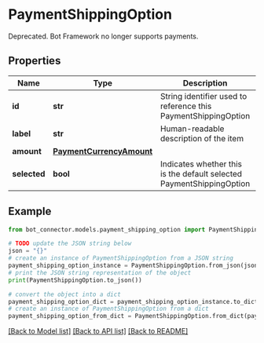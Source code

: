 # PaymentShippingOption

Deprecated. Bot Framework no longer supports payments.

## Properties

Name | Type | Description | Notes
------------ | ------------- | ------------- | -------------
**id** | **str** | String identifier used to reference this PaymentShippingOption | [optional] 
**label** | **str** | Human-readable description of the item | [optional] 
**amount** | [**PaymentCurrencyAmount**](PaymentCurrencyAmount.md) |  | [optional] 
**selected** | **bool** | Indicates whether this is the default selected PaymentShippingOption | [optional] 

## Example

```python
from bot_connector.models.payment_shipping_option import PaymentShippingOption

# TODO update the JSON string below
json = "{}"
# create an instance of PaymentShippingOption from a JSON string
payment_shipping_option_instance = PaymentShippingOption.from_json(json)
# print the JSON string representation of the object
print(PaymentShippingOption.to_json())

# convert the object into a dict
payment_shipping_option_dict = payment_shipping_option_instance.to_dict()
# create an instance of PaymentShippingOption from a dict
payment_shipping_option_from_dict = PaymentShippingOption.from_dict(payment_shipping_option_dict)
```
[[Back to Model list]](../README.md#documentation-for-models) [[Back to API list]](../README.md#documentation-for-api-endpoints) [[Back to README]](../README.md)


